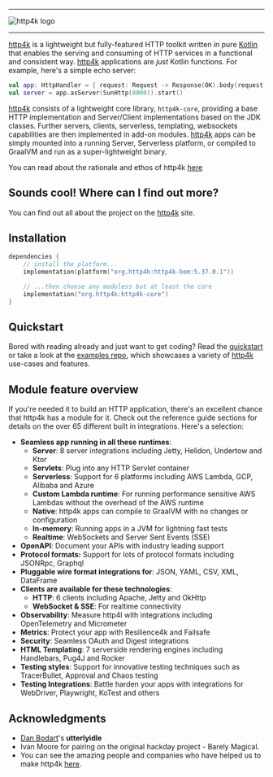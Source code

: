 <div class="github">
<hr/>
<img src="https://http4k.org/images/logo-http4k.png" alt="http4k logo">
<hr/>

</div>

[http4k] is a lightweight but fully-featured HTTP toolkit written in pure [Kotlin](https://kotlinlang.org/) that enables the serving and consuming of HTTP
services in a functional and consistent way. [http4k] applications are *just* Kotlin functions. For example, here's a simple echo server:

```kotlin
val app: HttpHandler = { request: Request -> Response(OK).body(request.body) }
val server = app.asServer(SunHttp(8000)).start()
```

[http4k] consists of a lightweight core library, `http4k-core`, providing a base HTTP implementation and Server/Client implementations based on the JDK classes.
Further servers, clients, serverless, templating, websockets capabilities are then implemented in add-on modules. [http4k] apps can be simply mounted into a
running Server, Serverless platform, or compiled to GraalVM and run as a super-lightweight binary.

You can read about the rationale and ethos of http4k [here](https://http4k.org/rationale)

<div class="github">
<h2>Sounds cool! Where can I find out more?</h2>

You can find out all about the project on the [http4k] site.
</div>

## Installation

```kotlin
dependencies {
    // install the platform...
    implementation(platform("org.http4k:http4k-bom:5.37.0.1"))

    // ...then choose any moduless but at least the core
    implementation("org.http4k:http4k-core")
}
```

## Quickstart

Bored with reading already and just want to get coding? Read the [quickstart](https://www.http4k.org/quickstart/) or take a look at
the [examples repo](https://github.com/http4k/examples), which
showcases a variety of [http4k] use-cases and features.

## Module feature overview

If you're needed it to build an HTTP application, there's an excellent chance that http4k has a module for it. Check out the reference guide sections for
details on the over 65 different built in integrations. Here's a selection:

- **Seamless app running in all these runtimes**:
    - **Server**: 8 server integrations including Jetty, Helidon, Undertow and Ktor
    - **Servlets**: Plug into any HTTP Servlet container
    - **Serverless**: Support for 6 platforms including AWS Lambda, GCP, Alibaba and Azure
    - **Custom Lambda runtime**: For running performance sensitive AWS Lambdas without the overhead of the AWS runtime
    - **Native**: http4k apps can compile to GraalVM with no changes or configuration
    - **In-memory**: Running apps in a JVM for lightning fast tests
    - **Realtime**: WebSockets and Server Sent Events (SSE)
- **OpenAPI**: Document your APIs with industry leading support
- **Protocol formats:** Support for lots of protocol formats including JSONRpc, Graphql
- **Pluggable wire format integrations for**: JSON, YAML, CSV, XML, DataFrame
- **Clients are available for these technologies**:
    - **HTTP**: 6 clients including Apache, Jetty and OkHttp
    - **WebSocket & SSE**: For realtime connectivity
- **Observability**: Measure http4l with integrations including OpenTelemetry and Micrometer
- **Metrics**: Protect your app with Resilience4k and Failsafe
- **Security**: Seamless OAuth and Digest integrations
- **HTML Templating**: 7 serverside rendering engines including Handlebars, Pug4J and Rocker
- **Testing styles**: Support for innovative testing techniques such as TracerBullet, Approval and Chaos testing
- **Testing Integrations**: Battle harden your apps with integrations for WebDriver, Playwright, KoTest and others

## Acknowledgments

* [Dan Bodart](https://twitter.com/DanielBodart)'s **utterlyidle**
* Ivan Moore for pairing on the original hackday project - Barely Magical.
* You can see the amazing people and companies who have helped us to make http4k [here](https://http4k.org/community).

[http4k]: https://http4k.org 
